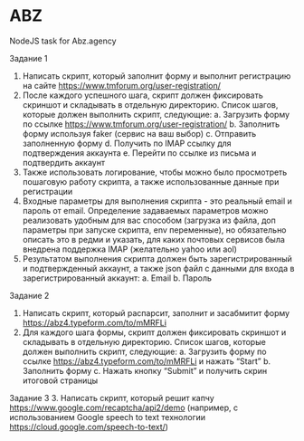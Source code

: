 # ABZ
NodeJS task for Abz.agency

Задание 1
1. Написать скрипт, который заполнит форму и выполнит регистрацию на сайте
https://www.tmforum.org/user-registration/
2. После каждого успешного шага, скрипт должен фиксировать скриншот и
складывать в отдельную директорию. Список шагов, которые должен
выполнить скрипт, следующие:
a. Загрузить форму по ссылке https://www.tmforum.org/user-registration/
b. Заполнить форму используя faker (сервис на ваш выбор)
c. Отправить заполненную форму
d. Получить по IMAP ссылку для подтверждения аккаунта
e. Перейти по ссылке из письма и подтвердить аккаунт
3. Также использовать логирование, чтобы можно было просмотреть пошаговую
работу скрипта, а также использованные данные при регистрации
4. Входные параметры для выполнения скрипта - это реальный email и пароль от
email. Определение задаваемых параметров можно реализовать удобным для
вас способом (загрузка из файла, доп параметры при запуске скрипта, env
переменные), но обязательно описать это в редми и указать, для каких
почтовых сервисов была внедрена поддержка IMAP (желательно yahoo или aol)
5. Результатом выполнения скрипта должен быть зарегистрированный и
подтвержденный аккаунт, а также json файл с данными для входа в
зарегистрированный аккаунт:
a. Email
b. Пароль

Задание 2
1. Написать скрипт, который распарсит, заполнит и засабмитит форму
https://abz4.typeform.com/to/mMRFLi
2. Для каждого шага формы, скрипт должен фиксировать скриншот и складывать
в отдельную директорию. Список шагов, которые должен выполнить скрипт,
следующие:
a. Загрузить форму по ссылке https://abz4.typeform.com/to/mMRFLi и
нажать “Start”
b. Заполнить форму
c. Нажать кнопку “Submit” и получить скрин итоговой страницы

Задание 3
3. Написать скрипт, который решит капчу
https://www.google.com/recaptcha/api2/demo (например, с использованием
Google speech to text технологии https://cloud.google.com/speech-to-text/)
